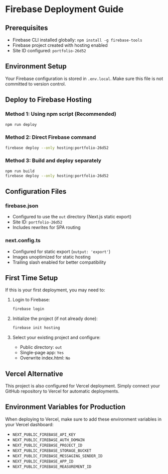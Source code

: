 # Firebase Deployment Guide

## Prerequisites
- Firebase CLI installed globally: `npm install -g firebase-tools`
- Firebase project created with hosting enabled
- Site ID configured: `portfolio-26d52`

## Environment Setup
Your Firebase configuration is stored in `.env.local`. Make sure this file is not committed to version control.

## Deploy to Firebase Hosting

### Method 1: Using npm script (Recommended)
```bash
npm run deploy
```

### Method 2: Direct Firebase command
```bash
firebase deploy --only hosting:portfolio-26d52
```

### Method 3: Build and deploy separately
```bash
npm run build
firebase deploy --only hosting:portfolio-26d52
```

## Configuration Files

### firebase.json
- Configured to use the `out` directory (Next.js static export)
- Site ID: `portfolio-26d52`
- Includes rewrites for SPA routing

### next.config.ts
- Configured for static export (`output: 'export'`)
- Images unoptimized for static hosting
- Trailing slash enabled for better compatibility

## First Time Setup
If this is your first deployment, you may need to:

1. Login to Firebase:
   ```bash
   firebase login
   ```

2. Initialize the project (if not already done):
   ```bash
   firebase init hosting
   ```

3. Select your existing project and configure:
   - Public directory: `out`
   - Single-page app: `Yes`
   - Overwrite index.html: `No`

## Vercel Alternative
This project is also configured for Vercel deployment. Simply connect your GitHub repository to Vercel for automatic deployments.

## Environment Variables for Production
When deploying to Vercel, make sure to add these environment variables in your Vercel dashboard:

- `NEXT_PUBLIC_FIREBASE_API_KEY`
- `NEXT_PUBLIC_FIREBASE_AUTH_DOMAIN`
- `NEXT_PUBLIC_FIREBASE_PROJECT_ID`
- `NEXT_PUBLIC_FIREBASE_STORAGE_BUCKET`
- `NEXT_PUBLIC_FIREBASE_MESSAGING_SENDER_ID`
- `NEXT_PUBLIC_FIREBASE_APP_ID`
- `NEXT_PUBLIC_FIREBASE_MEASUREMENT_ID`

